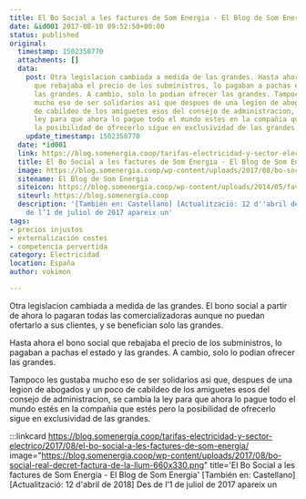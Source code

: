 ```yaml
---
title: El Bo Social a les factures de Som Energia - El Blog de Som Energia
date: &id001 2017-08-10 09:52:50+00:00
status: published
original:
  timestamp: 1502358770
  attachments: []
  data:
    post: Otra legislacion cambiada a medida de las grandes. Hasta ahora el bono social
      que rebajaba el precio de los subministros, lo pagaban a pachas el estado y
      las grandes. A cambio, solo lo podian ofrecer las grandes. Tampoco les gustaba
      mucho eso de ser solidarios asi que despues de una legion de abogados y un poco
      de cabildeo de los amiguetes esos del consejo de administracion, se cambia la
      ley para que ahora lo pague todo el mundo estes en la compañia que estes pero
      la posibilidad de ofrecerlo sigue en exclusividad de las grandes.
    update_timestamp: 1502358770
  date: *id001
  link: https://blog.somenergia.coop/tarifas-electricidad-y-sector-electrico/2017/08/el-bo-social-a-les-factures-de-som-energia/
  title: El Bo Social a les factures de Som Energia - El Blog de Som Energia
  image: https://blog.somenergia.coop/wp-content/uploads/2017/08/bo-social-real-decret-factura-de-la-llum-660x330.png
  sitename: El Blog de Som Energia
  siteicon: https://blog.somenergia.coop/wp-content/uploads/2014/05/favicon.png
  siteurl: https://blog.somenergia.coop
  description: '[También en: Castellano] [Actualització: 12 d''abril de 2018] Des
    de l’1 de juliol de 2017 apareix un'
tags:
- precios injustos
- externalización costes
- competencia pervertida
category: Electricidad
location: España
author: vokimon

---
```

Otra legislacion cambiada a medida de las grandes.
El bono social a partir de ahora lo pagaran todas las comercializadoras
aunque no puedan ofertarlo a sus clientes, y se benefician solo las grandes.

Hasta ahora el bono social que rebajaba el precio de los subministros,
lo pagaban a pachas el estado y las grandes.
A cambio, solo lo podian ofrecer las grandes.

Tampoco les gustaba mucho eso de ser solidarios asi que,
despues de una legion de abogados y un poco de cabildeo de los amiguetes esos del consejo de administracion,
se cambia la ley para que ahora lo pague todo el mundo estés en la compañia que estés
pero la posibilidad de ofrecerlo sigue en exclusividad de las grandes.

:::linkcard https://blog.somenergia.coop/tarifas-electricidad-y-sector-electrico/2017/08/el-bo-social-a-les-factures-de-som-energia/ image="https://blog.somenergia.coop/wp-content/uploads/2017/08/bo-social-real-decret-factura-de-la-llum-660x330.png" title='El Bo Social a les factures de Som Energia - El Blog de Som Energia'
    [También en: Castellano] [Actualització: 12 d'abril de 2018] Des de l’1 de juliol de 2017 apareix un

